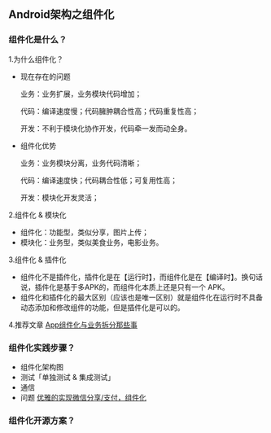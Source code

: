 ## Android架构之组件化
### 组件化是什么？

1.为什么组件化？
 
 * 现在存在的问题

   业务：业务扩展，业务模块代码增加；

   代码：编译速度慢；代码臃肿耦合性高；代码重复性高；

   开发：不利于模块化协作开发，代码牵一发而动全身。

 * 组件化优势

   业务：业务模块分离，业务代码清晰；

   代码：编译速度快；代码耦合性低；可复用性高；

   开发：模块化开发灵活；

2.组件化 & 模块化

 * 组件化：功能型，类似分享，图片上传；
 * 模块化：业务型，类似美食业务，电影业务。

3.组件化 & 插件化

 * 组件化不是插件化，插件化是在【运行时】，而组件化是在【编译时】。换句话说，插件化是基于多APK的，而组件化本质上还是只有一个 APK。
 * 组件化和插件化的最大区别（应该也是唯一区别）就是组件化在运行时不具备动态添加和修改组件的功能，但是插件化是可以的。

4.推荐文章 [App组件化与业务拆分那些事
](https://mp.weixin.qq.com/s?__biz=MzAxMTI4MTkwNQ==&mid=2650821809&idx=1&sn=858a4a070d77c3b23de862bd6bd2997c&chksm=80b7802fb7c009397b44af6e95659cfa418237995b38a9a3576e6f8d3a4c9cb5b0ace4de51d4&scene=38#wechat_redirect)

### 组件化实践步骤？
  * 组件化架构图
  * 测试「单独测试 & 集成测试」
  * 通信
  * 问题
   [优雅的实现微信分享/支付，组件化
](https://juejin.im/post/5d0a1a176fb9a07ea71314c5)

### 组件化开源方案？



